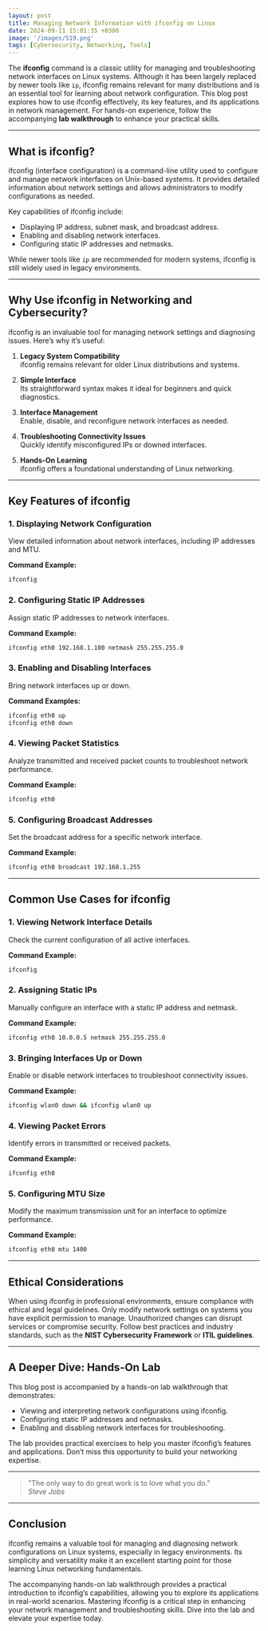 ```yaml
---
layout: post
title: Managing Network Information with ifconfig on Linux
date: 2024-09-11 15:01:35 +0300
image: '/images/519.png'
tags: [Cybersecurity, Networking, Tools]
---
```


The **ifconfig** command is a classic utility for managing and troubleshooting network interfaces on Linux systems. Although it has been largely replaced by newer tools like `ip`, ifconfig remains relevant for many distributions and is an essential tool for learning about network configuration. This blog post explores how to use ifconfig effectively, its key features, and its applications in network management. For hands-on experience, follow the accompanying **lab walkthrough** to enhance your practical skills.

---

## What is ifconfig?

ifconfig (interface configuration) is a command-line utility used to configure and manage network interfaces on Unix-based systems. It provides detailed information about network settings and allows administrators to modify configurations as needed.

Key capabilities of ifconfig include:
- Displaying IP address, subnet mask, and broadcast address.  
- Enabling and disabling network interfaces.  
- Configuring static IP addresses and netmasks.  

While newer tools like `ip` are recommended for modern systems, ifconfig is still widely used in legacy environments.

---

## Why Use ifconfig in Networking and Cybersecurity?

ifconfig is an invaluable tool for managing network settings and diagnosing issues. Here’s why it’s useful:

1. **Legacy System Compatibility**  
   ifconfig remains relevant for older Linux distributions and systems.

2. **Simple Interface**  
   Its straightforward syntax makes it ideal for beginners and quick diagnostics.

3. **Interface Management**  
   Enable, disable, and reconfigure network interfaces as needed.

4. **Troubleshooting Connectivity Issues**  
   Quickly identify misconfigured IPs or downed interfaces.

5. **Hands-On Learning**  
   ifconfig offers a foundational understanding of Linux networking.

---

## Key Features of ifconfig

### 1. **Displaying Network Configuration**
View detailed information about network interfaces, including IP addresses and MTU.

**Command Example:**
```bash
ifconfig
```

### 2. **Configuring Static IP Addresses**
Assign static IP addresses to network interfaces.

**Command Example:**
```bash
ifconfig eth0 192.168.1.100 netmask 255.255.255.0
```

### 3. **Enabling and Disabling Interfaces**
Bring network interfaces up or down.

**Command Examples:**
```bash
ifconfig eth0 up
ifconfig eth0 down
```

### 4. **Viewing Packet Statistics**
Analyze transmitted and received packet counts to troubleshoot network performance.

**Command Example:**
```bash
ifconfig eth0
```

### 5. **Configuring Broadcast Addresses**
Set the broadcast address for a specific network interface.

**Command Example:**
```bash
ifconfig eth0 broadcast 192.168.1.255
```

---

## Common Use Cases for ifconfig

### 1. **Viewing Network Interface Details**
Check the current configuration of all active interfaces.

**Command Example:**
```bash
ifconfig
```

### 2. **Assigning Static IPs**
Manually configure an interface with a static IP address and netmask.

**Command Example:**
```bash
ifconfig eth0 10.0.0.5 netmask 255.255.255.0
```

### 3. **Bringing Interfaces Up or Down**
Enable or disable network interfaces to troubleshoot connectivity issues.

**Command Example:**
```bash
ifconfig wlan0 down && ifconfig wlan0 up
```

### 4. **Viewing Packet Errors**
Identify errors in transmitted or received packets.

**Command Example:**
```bash
ifconfig eth0
```

### 5. **Configuring MTU Size**
Modify the maximum transmission unit for an interface to optimize performance.

**Command Example:**
```bash
ifconfig eth0 mtu 1400
```

---

## Ethical Considerations

When using ifconfig in professional environments, ensure compliance with ethical and legal guidelines. Only modify network settings on systems you have explicit permission to manage. Unauthorized changes can disrupt services or compromise security. Follow best practices and industry standards, such as the **NIST Cybersecurity Framework** or **ITIL guidelines**.

---

## A Deeper Dive: Hands-On Lab

This blog post is accompanied by a hands-on lab walkthrough that demonstrates:
- Viewing and interpreting network configurations using ifconfig.
- Configuring static IP addresses and netmasks.
- Enabling and disabling network interfaces for troubleshooting.

The lab provides practical exercises to help you master ifconfig’s features and applications. Don’t miss this opportunity to build your networking expertise.

---

> "The only way to do great work is to love what you do."  
> <cite>Steve Jobs</cite>

---

## Conclusion

ifconfig remains a valuable tool for managing and diagnosing network configurations on Linux systems, especially in legacy environments. Its simplicity and versatility make it an excellent starting point for those learning Linux networking fundamentals.

The accompanying hands-on lab walkthrough provides a practical introduction to ifconfig’s capabilities, allowing you to explore its applications in real-world scenarios. Mastering ifconfig is a critical step in enhancing your network management and troubleshooting skills. Dive into the lab and elevate your expertise today.
